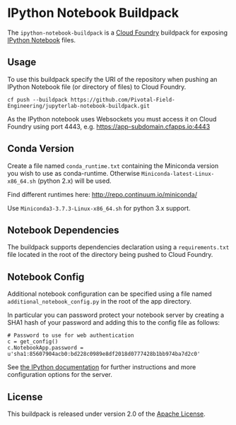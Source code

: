 # IPython Notebook Buildpack

The `ipython-notebook-buildpack` is a [Cloud Foundry][] buildpack for exposing [IPython Notebook][] files.

## Usage
To use this buildpack specify the URI of the repository when pushing an IPython Notebook file (or directory of files) to Cloud Foundry.

    cf push --buildpack https://github.com/Pivotal-Field-Engineering/jupyterlab-notebook-buildpack.git

As the IPython notebook uses Websockets you must access it on Cloud Foundry using port 4443, e.g. https://app-subdomain.cfapps.io:4443

## Conda Version

Create a file named `conda_runtime.txt` containing the Miniconda version you wish to use as conda-runtime. Otherwise `Miniconda-latest-Linux-x86_64.sh` (python 2.x) will be used.

Find different runtimes here: http://repo.continuum.io/miniconda/

Use `Miniconda3-3.7.3-Linux-x86_64.sh` for python 3.x support.

## Notebook Dependencies
The buildpack supports dependencies declaration using a `requirements.txt` file located in the root of the directory being pushed to Cloud Foundry.

## Notebook Config
Additional notebook configuration can be specified using a file named `additional_notebook_config.py` in the root of the app directory.

In particular you can password protect your notebook server by creating a SHA1 hash of your password and adding this to the config file as follows:

    # Password to use for web authentication
    c = get_config()
    c.NotebookApp.password =
    u'sha1:85607904acb0:bd228c0989e8df2018d0777428b1bb974ba7d2c0'

See [the IPython documentation](http://ipython.org/ipython-doc/stable/notebook/public_server.html) for further
instructions and more configuration options for the server.

## License
This buildpack is released under version 2.0 of the [Apache License](http://www.apache.org/licenses/LICENSE-2.0).

[Cloud Foundry]: http://www.cloudfoundry.com
[IPython Notebook]: http://ipython.org/notebook.html
